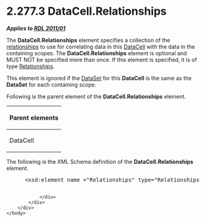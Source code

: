 <html dir="LTR" xmlns:mshelp="http://msdn.microsoft.com/mshelp" xmlns:ddue="http://ddue.schemas.microsoft.com/authoring/2003/5" xmlns:xlink="http://www.w3.org/1999/xlink" xmlns:tool="http://www.microsoft.com/tooltip">
    <head>
        <meta http-equiv="Content-Type" content="text/html; CHARSET=utf-8"></meta>
        <meta name="save" content="history"></meta>
        <title>2.277.3 DataCell.Relationships</title>
        <xml>
            <mshelp:toctitle title="2.277.3 DataCell.Relationships"></mshelp:toctitle>
            <mshelp:rltitle title="[MS-RDL]: DataCell.Relationships"></mshelp:rltitle>
            <mshelp:keyword index="A" term="1038421e-65b2-4d2a-bc30-11b800f1fcbc"></mshelp:keyword>
            <mshelp:attr name="DCSext.ContentType" value="open specification"></mshelp:attr>
            <mshelp:attr name="AssetID" value="1038421e-65b2-4d2a-bc30-11b800f1fcbc"></mshelp:attr>
            <mshelp:attr name="TopicType" value="kbRef"></mshelp:attr>
            <mshelp:attr name="DCSext.Title" value="[MS-RDL]: DataCell.Relationships" />
        </xml>
    </head>
    <body>
        <div id="header">
            <h1 class="heading">2.277.3 DataCell.Relationships</h1>
        </div>
        <div id="mainSection">
            <div id="mainBody">
                <div id="allHistory" class="saveHistory"></div>
                <div id="sectionSection0" class="section" name="collapseableSection">
                    

<p><b><i>Applies to </i></b><a href="bf2bab1a-b608-4bcc-b718-1cc1baa9579c.htm"><b><i>RDL 2011/01</i></b></a></p>

<p>The <b>DataCell.Relationships</b> element specifies a
collection of the <a href="b2482b3f-74ab-4ca8-a9e5-c07955011743.htm#gt_2913b24a-aa1a-42cb-8b80-047821e296cb">relationships</a>
to use for correlating data in this <a href="8d4f08f4-2da6-4829-8d90-9bf11e042c94.htm">DataCell</a> with the data in
the containing scopes. The <b>DataCell.Relationships</b> element is optional
and MUST NOT be specified more than once. If this element is specified, it is
of type <a href="24a70d99-0cff-4112-b56e-3199e943bf1d.htm">Relationships</a>.</p>

<p>This element is ignored if the <a href="a14782b0-2e2f-4305-83a3-3de3fd750b6a.htm">DataSet</a> for this <b>DataCell</b>
is the same as the <b>DataSet</b> for each containing scope.</p>

<p>Following is the parent element of the <b>DataCell.Relationships</b>
element.</p>

<table>
 <thead>
  <tr>
   <th>
   <p>Parent elements</p>
   </th>
  </tr>
 </thead>
 <tr>
  <td>
  <p>DataCell</p>
  </td>
 </tr>
</table>

<p>The following is the XML Schema definition of the <b>DataCell.Relationships</b>
element.</p>

<dl>
<dd>
<div><pre> &lt;xsd:element name =&quot;Relationships&quot; type=&quot;RelationshipsType&quot; minOccurs=&quot;0&quot; /&gt;
  
</pre></div>
</dd></dl>


                </div>
            </div>
        </div>
    </body>
</html>